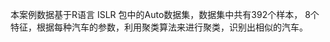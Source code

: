 本案例数据基于R语言 ISLR 包中的Auto数据集，数据集中共有392个样本， 8个特征，根据每种汽车的参数，利用聚类算法来进行聚类，识别出相似的汽车。                                                                                                                          
